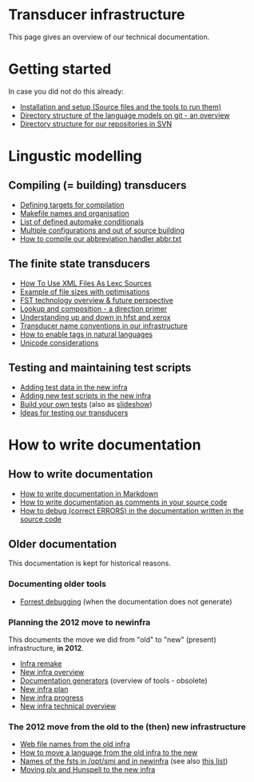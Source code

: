 # Transducer infrastructure

This page gives an overview of our technical documentation.

# Getting started

In case you did not do this already:

- [Installation and setup (Source files and the tools to run them)](infraremake/GettingStartedWithTheNewInfra.html)
- [Directory structure of the language models on git - an overview](infraremake/NewinfraCatalogues.html)
- [Directory structure for our repositories in SVN](OurSVNRepositories.html)

# Lingustic modelling

## Compiling (= building) transducers

- [Defining targets for compilation](infraremake/NewInfraMaintenance.html)
- [Makefile names and organisation](infraremake/MakefileNamesAndOrganisation.html)
- [List of defined automake conditionals](infraremake/ListOfDefinedAutomakeConditionals.html)
- [Multiple configurations and out of source building](MultipleConfigurationsAndOutOfSourceBuilding.md)
- [How to compile our abbreviation handler abbr.txt](infraremake/AbbreviationCompilation.html)

## The finite state transducers

- [How To Use XML Files As Lexc Sources](infraremake/HowToUseXMLFilesAsLexcSources.html)
- [Example of file sizes with optimisations](infraremake/ExampleOfFileSizesWithOptimisations.html)
- [FST technology overview & future perspective](FSTTechnologyOverview.html)
- [Lookup and composition - a direction primer](infraremake/LookupAndComposition_ADirectionPrimer.html)
- [Understanding up and down in hfst and xerox](infraremake/LookupAndComposition_ADirectionPrimer.html)
- [Transducer name conventions in our infrastructure](infraremake/TransducerNamesInTheNewInfra.html)
- [How to enable tags in natural languages](infraremake/HowToEnableTagsInNaturalLanguages.html)
- [Unicode considerations](Unicode.md)

## Testing and maintaining test scripts

- [Adding test data in the new infra](infraremake/AddingMorphologicalTestData.html)
- [Adding new test scripts in the new infra](infraremake/TestScriptsInTheNewInfra.html)
- [Build your own tests](infraremake/BuildYourOwnTests.html) (also as [slideshow](infraremake/slidy/BuildYourOwnTests.html))
- [Ideas for testing our transducers](infraremake/IdeasForNewinfraTesting.html)

# How to write documentation

## How to write documentation

- [How to write documentation in Markdown](Markdown.html)
- [How to write documentation as comments in your source code](infraremake/In-sourceDocumentation.html)
- [How to debug (correct ERRORS) in the documentation written in the source code](infraremake/DebuggingSourceDocumentation.html)

## Older documentation

This documentation is kept for historical reasons.

### Documenting older tools

- [Forrest debugging](infraremake/ForrestDebugging.html) (when the documentation does not generate)

### Planning the 2012 move to newinfra

This documents the move we did from "old" to "new" (present) infrastructure, **in 2012**.

- [Infra remake](infraremake/InfraRemake.html)
- [New infra overview](infraremake/NewInfraOverview.html)
- [Documentation generators](infraremake/DocumentationGenerators.html) (overview of tools - obsolete)
- [New infra plan](infraremake/NewInfraPlan.html)
- [New infra progress](infraremake/NewInfraProgress.html)
- [New infra technical overview](infraremake/NewInfraTechnicalOverview.html)

### The 2012 move from the old to the (then) new infrastructure

- [Web file names from the old infra](infraremake/WebFilenamesFromOldinfra.html)
- [How to move a language from the old infra to the new](infraremake/HowToMoveALanguageFromTheOldInfraToTheNew.html)
- [Names of the fsts in /opt/smi and in newinfra](QuasicodeForKeepingTrackOfTransducers.html)
  (see also [this list](infraremake/FstNamesInOldAndNewInfra.html))
- [Moving plx and Hunspell to the new infra](infraremake/MovingPLXAndHunspellToTheNewInfra.html)
